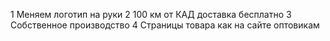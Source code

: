 1 Меняем логотип на руки
2 100 км от КАД доставка бесплатно
3 Собственное производство
4 Страницы товара как на сайте оптовикам
